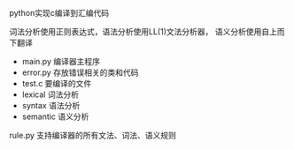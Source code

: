 python实现c编译到汇编代码

词法分析使用正则表达式，语法分析使用LL(1)文法分析器，
语义分析使用自上而下翻译

* main.py 编译器主程序
* error.py 存放错误相关的类和代码
* test.c 要编译的文件
* lexical 词法分析
* syntax 语法分析
* semantic 语义分析

rule.py 支持编译器的所有文法、词法、语义规则
